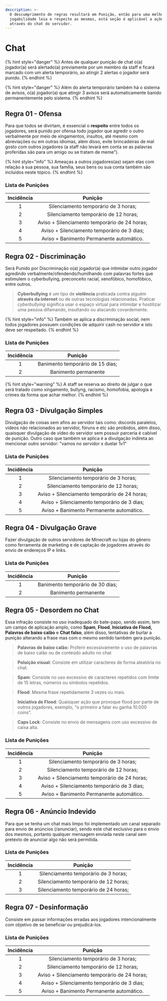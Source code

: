 ```yaml
---
description: >-
  O descumprimento de regras resultará em Punição, então para uma melhor
  jogabilidade leia e respeite as mesmas, está seção é aplicável a ações feitas
  através do chat do servidor.
---
```


# Chat



{% hint style="danger" %}
Antes de qualquer punição de chat o(a) jogador(a) será alertado(a) previamente por um membro da staff e ficará marcado com um alerta temporário, ao atingir 2 alertas o jogador será punido.
{% endhint %}

{% hint style="danger" %}
Além do alerta temporário também há o sistema de avisos, o(a) jogador(a) que atingir 3 avisos será automaticamente banido permanentemente pelo sistema.
{% endhint %}

## Regra 01 - Ofensa <a href="#01" id="01"></a>

Para que todos se divirtam, é essencial o **respeito** entre todos os jogadores, será punido por ofensa todo jogador que agredir o outro verbalmente por meio de xingamentos, insultos, até mesmo com abreviações ou em outras idiomas, além disso, evite brincadeiras de mal gosto com outros jogadores (a staff não levará em conta se as palavras proferidas são para um amigo ou se tratam de meme").

{% hint style="info" %}
Ameaças a outros jogadores(as) sejam elas com relação à sua pessoa, sua família, seus bens ou sua conta também são incluídos neste tópico.
{% endhint %}

### Lista de Punições <a href="#lista-de-punicoes" id="lista-de-punicoes"></a>

| Incidência |                    Punição                    |
| :--------: | :-------------------------------------------: |
|      1     |      Silenciamento temporário de 3 horas;     |
|      2     |     Silenciamento temporário de 12 horas;     |
|      3     | Aviso + Silenciamento temporário de 24 horas; |
|      4     |  Aviso + Silenciamento temporário de 3 dias;  |
|      5     |    Aviso + Banimento Permanente automático.   |

## Regra 02 - **Discriminação** <a href="#01" id="01"></a>

Será Punido por Discriminação o(a) jogador(a) que intimidar outro jogador agredindo verbalmente/ofendendo/humilhando com palavras fortes que estimulem o cyberbullying, preconceito racial, xenofóbico, homofóbico, entre outros.

> **Cyberbullying** é um tipo de **violência** praticada contra alguém **através da internet** ou de outras tecnologias relacionadas. Praticar _cyberbullying_ significa usar o espaço virtual para intimidar e hostilizar uma pessoa difamando, insultando ou atacando covardemente.

{% hint style="info" %}
Também se aplica a discriminação social, nem todos jogadores possuem condições de adquirir cash no servidor e isto deve ser respeitado.
{% endhint %}

### Lista de Punições <a href="#lista-de-punicoes-1" id="lista-de-punicoes-1"></a>

| Incidência |              Punição             |
| :--------: | :------------------------------: |
|      1     | Banimento temporário de 15 dias; |
|      2     |       Banimento permanente       |

{% hint style="warning" %}
A staff se reserva ao direito de julgar o que será tratado como xingamento, bullyng, racismo, homofobia, apologia a crimes da forma que achar melhor.
{% endhint %}

## Regra 03 - **Divulgação Simples** <a href="#02" id="02"></a>

Divulgação de coisas sem afins ao servidor tais como: discords paralelos, vídeos não relacionados ao servidor, fóruns e etc são proibidos, além disso, quaisquer divulgação de vídeo do servidor sem possuir parceria é cabível de punição. Outro caso que também se aplica é a divulgação indireta ao mencionar outro servidor: "vamos no servidor x duelar 1v1"

### Lista de Punições <a href="#lista-de-punicoes" id="lista-de-punicoes"></a>

| Incidência |                    Punição                    |
| :--------: | :-------------------------------------------: |
|      1     |      Silenciamento temporário de 3 horas;     |
|      2     |     Silenciamento temporário de 12 horas;     |
|      3     | Aviso + Silenciamento temporário de 24 horas; |
|      4     |  Aviso + Silenciamento temporário de 3 dias;  |
|      5     |    Aviso + Banimento Permanente automático.   |

## Regra 04 - **Divulgação Grave** <a href="#02" id="02"></a>

Fazer divulgação de outros servidores de Minecraft ou lojas do gênero como ferramenta de marketing e de captação de jogadores através do envio de endereços IP e links.

### Lista de Punições <a href="#lista-de-punicoes-3" id="lista-de-punicoes-3"></a>

| Incidência |              Punição             |
| :--------: | :------------------------------: |
|      1     | Banimento temporário de 30 dias; |
|      2     |       Banimento permanente       |

## Regra 05 - **Desordem no Chat** <a href="#02" id="02"></a>

Essa infração consiste no uso inadequado do bate-papo, sendo assim, tem um campo de aplicação amplo, como **Spam**, **Flood**, **Iniciativa de Flood, Palavras de baixo calão** e **Chat falso**, além disso, tentativas de burlar a punição alterando a frase mas com o mesmo sentido também gera punição.

> **Palavras de baixo calão:** Proferir excessivamente o uso de palavras de baixo calão ou de conteúdo adulto no chat

> **Poluição visual:** Consiste em utilizar caracteres de forma aleatória no chat.

> **Spam**: Consiste no uso excessivo de caracteres repetidos com limite de 15 letras, números ou símbolos repetidos.

> **Flood**: Mesma frase repetidamente 3 vezes ou mais.

> **Iniciativa de Flood**: Quaisquer ação que provoque flood por parte de outros jogadores, exemplo, "o primeiro a falar eu ganha 10.000 coins".

> **Caps Lock**: Consiste no envio de mensagens com uso excessivo de caixa alta.

### Lista de Punições <a href="#lista-de-punicoes-5" id="lista-de-punicoes-5"></a>

| Incidência |                    Punição                    |
| :--------: | :-------------------------------------------: |
|      1     |      Silenciamento temporário de 3 horas;     |
|      2     |     Silenciamento temporário de 12 horas;     |
|      3     | Aviso + Silenciamento temporário de 24 horas; |
|      4     |  Aviso + Silenciamento temporário de 3 dias;  |
|      5     |    Aviso + Banimento Permanente automático.   |

## Regra 06 - **Anúncio Indevido** <a href="#02" id="02"></a>

Para que se tenha um chat mais limpo foi implementado um canal separado para envio de anúncios (/anunciar), sendo este chat exclusivo para o envio dos mesmos, portanto qualquer mensagem enviada neste canal sem pretexto de anunciar algo não será permitida.

### Lista de Punições <a href="#lista-de-punicoes-5" id="lista-de-punicoes-5"></a>



| Incidência |                Punição                |
| :--------: | :-----------------------------------: |
|      1     |  Silenciamento temporário de 3 horas; |
|      2     | Silenciamento temporário de 12 horas; |
|      3     | Silenciamento temporário de 24 horas; |

## Regra 07 - **Desinformação** <a href="#02" id="02"></a>

Consiste em passar informações erradas aos jogadores intencionalmente com objetivo de se beneficiar ou prejudicá-los.

### Lista de Punições <a href="#lista-de-punicoes-6" id="lista-de-punicoes-6"></a>

| Incidência |                    Punição                    |
| :--------: | :-------------------------------------------: |
|      1     |      Silenciamento temporário de 3 horas;     |
|      2     |     Silenciamento temporário de 12 horas;     |
|      3     | Aviso + Silenciamento temporário de 24 horas; |
|      4     |  Aviso + Silenciamento temporário de 3 dias;  |
|      5     |    Aviso + Banimento Permanente automático.   |
